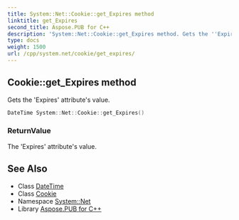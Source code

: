 ```yaml
---
title: System::Net::Cookie::get_Expires method
linktitle: get_Expires
second_title: Aspose.PUB for C++
description: 'System::Net::Cookie::get_Expires method. Gets the ''Expires'' attribute''s value in C++.'
type: docs
weight: 1500
url: /cpp/system.net/cookie/get_expires/
---
```

## Cookie::get_Expires method


Gets the 'Expires' attribute's value.

```cpp
DateTime System::Net::Cookie::get_Expires()
```


### ReturnValue

The 'Expires' attribute's value.

## See Also

* Class [DateTime](../../../system/datetime/)
* Class [Cookie](../)
* Namespace [System::Net](../../)
* Library [Aspose.PUB for C++](../../../)
